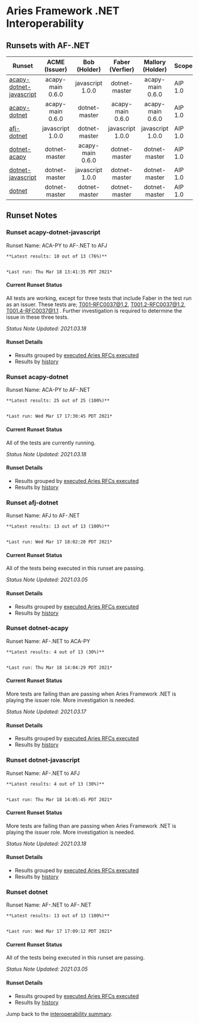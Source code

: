 # Aries Framework .NET Interoperability

## Runsets with AF-.NET

| Runset | ACME<br>(Issuer) | Bob<br>(Holder) | Faber<br>(Verfier) | Mallory<br>(Holder) | Scope | Results | 
| ------ | :--------------: | :-------------: | :----------------: | :-----------------: | ----- | :-----: | 
| [acapy-dotnet-javascript](#runset-acapy-dotnet-javascript) | acapy-main<br>0.6.0 | javascript<br>1.0.0 | dotnet-master<br> | acapy-main<br>0.6.0 | AIP 1.0 | [**10 / 13<br>76%**](https://allure.vonx.io/api/allure-docker-service/projects/acapy-b-javascript-f-dotnet/reports/latest/index.html?redirect=false#behaviors) |
| [acapy-dotnet](#runset-acapy-dotnet) | acapy-main<br>0.6.0 | dotnet-master<br> | acapy-main<br>0.6.0 | acapy-main<br>0.6.0 | AIP 1.0 | [**25 / 25<br>100%**](https://allure.vonx.io/api/allure-docker-service/projects/acapy-b-dotnet/reports/latest/index.html?redirect=false#behaviors) |
| [afj-dotnet](#runset-afj-dotnet) | javascript<br>1.0.0 | dotnet-master<br> | javascript<br>1.0.0 | javascript<br>1.0.0 | AIP 1.0 | [**13 / 13<br>100%**](https://allure.vonx.io/api/allure-docker-service/projects/javascript-b-dotnet/reports/latest/index.html?redirect=false#behaviors) |
| [dotnet-acapy](#runset-dotnet-acapy) | dotnet-master<br> | acapy-main<br>0.6.0 | dotnet-master<br> | dotnet-master<br> | AIP 1.0 | [**4 / 13<br>30%**](https://allure.vonx.io/api/allure-docker-service/projects/dotnet-b-acapy/reports/latest/index.html?redirect=false#behaviors) |
| [dotnet-javascript](#runset-dotnet-javascript) | dotnet-master<br> | javascript<br>1.0.0 | dotnet-master<br> | dotnet-master<br> | AIP 1.0 | [**4 / 13<br>30%**](https://allure.vonx.io/api/allure-docker-service/projects/dotnet-b-javascript/reports/latest/index.html?redirect=false#behaviors) |
| [dotnet](#runset-dotnet) | dotnet-master<br> | dotnet-master<br> | dotnet-master<br> | dotnet-master<br> | AIP 1.0 | [**13 / 13<br>100%**](https://allure.vonx.io/api/allure-docker-service/projects/dotnet/reports/latest/index.html?redirect=false#behaviors) |

## Runset Notes

### Runset **acapy-dotnet-javascript**

Runset Name: ACA-PY to AF-.NET to AFJ

```tip
**Latest results: 10 out of 13 (76%)**


*Last run: Thu Mar 18 13:41:35 PDT 2021*
```

#### Current Runset Status

All tests are working, except for three tests that include Faber in the test run as an issuer.
These tests are; T001-RFC0037@1.2, T001.2-RFC0037@1.2, T001.4-RFC0037@1.1 . Further investigation 
is required to determine the issue in these three tests.

*Status Note Updated: 2021.03.18*

#### Runset Details

- Results grouped by [executed Aries RFCs executed](https://allure.vonx.io/api/allure-docker-service/projects/acapy-b-javascript-f-dotnet/reports/latest/index.html?redirect=false#behaviors)
- Results by [history](https://allure.vonx.io/allure-docker-service-ui/projects/acapy-b-javascript-f-dotnet/reports/latest)


### Runset **acapy-dotnet**

Runset Name: ACA-PY to AF-.NET

```tip
**Latest results: 25 out of 25 (100%)**


*Last run: Wed Mar 17 17:30:45 PDT 2021*
```

#### Current Runset Status

All of the tests are currently running.

*Status Note Updated: 2021.03.18*

#### Runset Details

- Results grouped by [executed Aries RFCs executed](https://allure.vonx.io/api/allure-docker-service/projects/acapy-b-dotnet/reports/latest/index.html?redirect=false#behaviors)
- Results by [history](https://allure.vonx.io/allure-docker-service-ui/projects/acapy-b-dotnet/reports/latest)


### Runset **afj-dotnet**

Runset Name: AFJ to AF-.NET

```tip
**Latest results: 13 out of 13 (100%)**


*Last run: Wed Mar 17 18:02:20 PDT 2021*
```

#### Current Runset Status

All of the tests being executed in this runset are passing.

*Status Note Updated: 2021.03.05*

#### Runset Details

- Results grouped by [executed Aries RFCs executed](https://allure.vonx.io/api/allure-docker-service/projects/javascript-b-dotnet/reports/latest/index.html?redirect=false#behaviors)
- Results by [history](https://allure.vonx.io/allure-docker-service-ui/projects/javascript-b-dotnet/reports/latest)


### Runset **dotnet-acapy**

Runset Name: AF-.NET to ACA-PY

```tip
**Latest results: 4 out of 13 (30%)**


*Last run: Thu Mar 18 14:04:29 PDT 2021*
```

#### Current Runset Status

More tests are failing than are passing when Aries Framework .NET is playing the issuer role. More investigation is needed.

*Status Note Updated: 2021.03.17*

#### Runset Details

- Results grouped by [executed Aries RFCs executed](https://allure.vonx.io/api/allure-docker-service/projects/dotnet-b-acapy/reports/latest/index.html?redirect=false#behaviors)
- Results by [history](https://allure.vonx.io/allure-docker-service-ui/projects/dotnet-b-acapy/reports/latest)


### Runset **dotnet-javascript**

Runset Name: AF-.NET to AFJ

```tip
**Latest results: 4 out of 13 (30%)**


*Last run: Thu Mar 18 14:05:45 PDT 2021*
```

#### Current Runset Status

More tests are failing than are passing when Aries Framework .NET is playing the issuer role. More investigation is needed.

*Status Note Updated: 2021.03.18*

#### Runset Details

- Results grouped by [executed Aries RFCs executed](https://allure.vonx.io/api/allure-docker-service/projects/dotnet-b-javascript/reports/latest/index.html?redirect=false#behaviors)
- Results by [history](https://allure.vonx.io/allure-docker-service-ui/projects/dotnet-b-javascript/reports/latest)


### Runset **dotnet**

Runset Name: AF-.NET to AF-.NET

```tip
**Latest results: 13 out of 13 (100%)**


*Last run: Wed Mar 17 17:09:12 PDT 2021*
```

#### Current Runset Status

All of the tests being executed in this runset are passing.

*Status Note Updated: 2021.03.05*

#### Runset Details

- Results grouped by [executed Aries RFCs executed](https://allure.vonx.io/api/allure-docker-service/projects/dotnet/reports/latest/index.html?redirect=false#behaviors)
- Results by [history](https://allure.vonx.io/allure-docker-service-ui/projects/dotnet/reports/latest)

Jump back to the [interoperability summary](./README.md).

